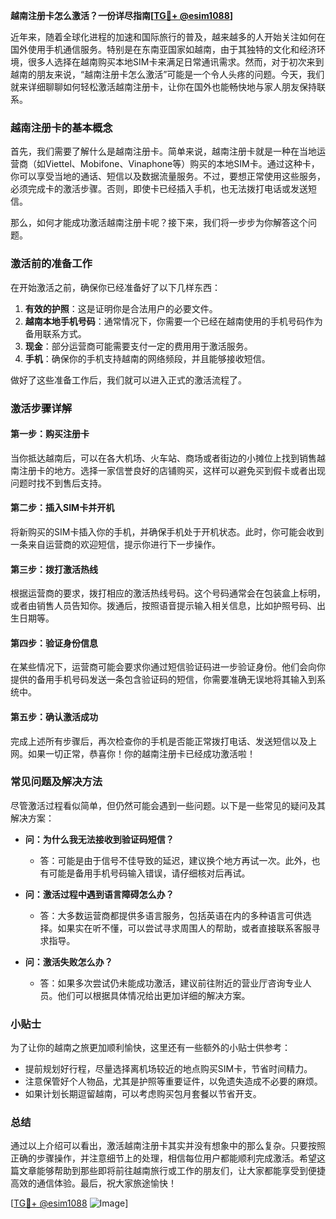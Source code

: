 **越南注册卡怎么激活？一份详尽指南[[TG💪+ @esim1088](https://t.me/s/esim1088)]**

近年来，随着全球化进程的加速和国际旅行的普及，越来越多的人开始关注如何在国外使用手机通信服务。特别是在东南亚国家如越南，由于其独特的文化和经济环境，很多人选择在越南购买本地SIM卡来满足日常通讯需求。然而，对于初次来到越南的朋友来说，“越南注册卡怎么激活”可能是一个令人头疼的问题。今天，我们就来详细聊聊如何轻松激活越南注册卡，让你在国外也能畅快地与家人朋友保持联系。

### 越南注册卡的基本概念

首先，我们需要了解什么是越南注册卡。简单来说，越南注册卡就是一种在当地运营商（如Viettel、Mobifone、Vinaphone等）购买的本地SIM卡。通过这种卡，你可以享受当地的通话、短信以及数据流量服务。不过，要想正常使用这些服务，必须完成卡的激活步骤。否则，即使卡已经插入手机，也无法拨打电话或发送短信。

那么，如何才能成功激活越南注册卡呢？接下来，我们将一步步为你解答这个问题。

### 激活前的准备工作

在开始激活之前，确保你已经准备好了以下几样东西：

1. **有效的护照**：这是证明你是合法用户的必要文件。
2. **越南本地手机号码**：通常情况下，你需要一个已经在越南使用的手机号码作为备用联系方式。
3. **现金**：部分运营商可能需要支付一定的费用用于激活服务。
4. **手机**：确保你的手机支持越南的网络频段，并且能够接收短信。

做好了这些准备工作后，我们就可以进入正式的激活流程了。

### 激活步骤详解

#### 第一步：购买注册卡

当你抵达越南后，可以在各大机场、火车站、商场或者街边的小摊位上找到销售越南注册卡的地方。选择一家信誉良好的店铺购买，这样可以避免买到假卡或者出现问题时找不到售后支持。

#### 第二步：插入SIM卡并开机

将新购买的SIM卡插入你的手机，并确保手机处于开机状态。此时，你可能会收到一条来自运营商的欢迎短信，提示你进行下一步操作。

#### 第三步：拨打激活热线

根据运营商的要求，拨打相应的激活热线号码。这个号码通常会在包装盒上标明，或者由销售人员告知你。拨通后，按照语音提示输入相关信息，比如护照号码、出生日期等。

#### 第四步：验证身份信息

在某些情况下，运营商可能会要求你通过短信验证码进一步验证身份。他们会向你提供的备用手机号码发送一条包含验证码的短信，你需要准确无误地将其输入到系统中。

#### 第五步：确认激活成功

完成上述所有步骤后，再次检查你的手机是否能正常拨打电话、发送短信以及上网。如果一切正常，恭喜你！你的越南注册卡已经成功激活啦！

### 常见问题及解决方法

尽管激活过程看似简单，但仍然可能会遇到一些问题。以下是一些常见的疑问及其解决方案：

- **问：为什么我无法接收到验证码短信？**
  - 答：可能是由于信号不佳导致的延迟，建议换个地方再试一次。此外，也有可能是备用手机号码输入错误，请仔细核对后再试。

- **问：激活过程中遇到语言障碍怎么办？**
  - 答：大多数运营商都提供多语言服务，包括英语在内的多种语言可供选择。如果实在听不懂，可以尝试寻求周围人的帮助，或者直接联系客服寻求指导。

- **问：激活失败怎么办？**
  - 答：如果多次尝试仍未能成功激活，建议前往附近的营业厅咨询专业人员。他们可以根据具体情况给出更加详细的解决方案。

### 小贴士

为了让你的越南之旅更加顺利愉快，这里还有一些额外的小贴士供参考：

- 提前规划好行程，尽量选择离机场较近的地点购买SIM卡，节省时间精力。
- 注意保管好个人物品，尤其是护照等重要证件，以免遗失造成不必要的麻烦。
- 如果计划长期逗留越南，可以考虑购买包月套餐以节省开支。

### 总结

通过以上介绍可以看出，激活越南注册卡其实并没有想象中的那么复杂。只要按照正确的步骤操作，并注意细节上的处理，相信每位用户都能顺利完成激活。希望这篇文章能够帮助到那些即将前往越南旅行或工作的朋友们，让大家都能享受到便捷高效的通信体验。最后，祝大家旅途愉快！

[[TG💪+ @esim1088](https://t.me/s/esim1088) ![Image](https://i.postimg.cc/4NQfJmqS/Snipaste-2025-05-13-00-14-12.png)]
